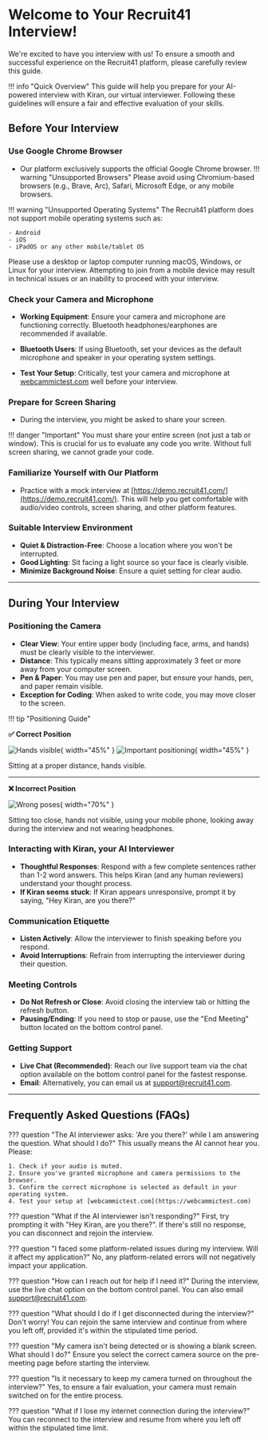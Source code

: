 # Welcome to Your Recruit41 Interview!

We're excited to have you interview with us! To ensure a smooth and successful experience on the Recruit41 platform, please carefully review this guide.

!!! info "Quick Overview"
    This guide will help you prepare for your AI-powered interview with Kiran, our virtual interviewer. Following these guidelines will ensure a fair and effective evaluation of your skills.

## Before Your Interview

### Use Google Chrome Browser
- Our platform exclusively supports the official Google Chrome browser.
!!! warning "Unsupported Browsers"
    Please avoid using Chromium-based browsers (e.g., Brave, Arc), Safari, Microsoft Edge, or any mobile browsers.

!!! warning "Unsupported Operating Systems"
    The Recruit41 platform does not support mobile operating systems such as:
    
    - Android
    - iOS
    - iPadOS or any other mobile/tablet OS
    
Please use a desktop or laptop computer running macOS, Windows, or Linux for your interview. Attempting to join from a mobile device may result in technical issues or an inability to proceed with your interview.


### Check your Camera and Microphone
- **Working Equipment**: Ensure your camera and microphone are functioning correctly. Bluetooth headphones/earphones are recommended if available.

- **Bluetooth Users**: If using Bluetooth, set your devices as the default microphone and speaker in your operating system settings.

- **Test Your Setup**: Critically, test your camera and microphone at [webcammictest.com](https://webcammictest.com) well before your interview.

### Prepare for Screen Sharing
- During the interview, you might be asked to share your screen.

!!! danger "Important"
    You must share your entire screen (not just a tab or window). This is crucial for us to evaluate any code you write. Without full screen sharing, we cannot grade your code.

### Familiarize Yourself with Our Platform
- Practice with a mock interview at [https://demo.recruit41.com/](https://demo.recruit41.com/). This will help you get comfortable with audio/video controls, screen sharing, and other platform features.

### Suitable Interview Environment
- **Quiet & Distraction-Free**: Choose a location where you won't be interrupted.
- **Good Lighting**: Sit facing a light source so your face is clearly visible.
- **Minimize Background Noise**: Ensure a quiet setting for clear audio.

---

## During Your Interview

### Positioning the Camera
- **Clear View**: Your entire upper body (including face, arms, and hands) must be clearly visible to the interviewer.
- **Distance**: This typically means sitting approximately 3 feet or more away from your computer screen.
- **Pen & Paper**: You may use pen and paper, but ensure your hands, pen, and paper remain visible.
- **Exception for Coding**: When asked to write code, you may move closer to the screen.

!!! tip "Positioning Guide"

**✅ Correct Position**

![Hands visible](../assets/images/hands_visible.png){ width="45%" }
![Important positioning](../assets/images/imppic.png){ width="45%" }

Sitting at a proper distance, hands visible.

---

**❌ Incorrect Position**

![Wrong poses](../assets/images/wrong_poses.png){ width="70%" }

Sitting too close, hands not visible, using your mobile phone, looking away during the interview and not wearing headphones.


### Interacting with Kiran, your AI Interviewer
- **Thoughtful Responses**: Respond with a few complete sentences rather than 1-2 word answers. This helps Kiran (and any human reviewers) understand your thought process.
- **If Kiran seems stuck**: If Kiran appears unresponsive, prompt it by saying, "Hey Kiran, are you there?"

### Communication Etiquette
- **Listen Actively**: Allow the interviewer to finish speaking before you respond.
- **Avoid Interruptions**: Refrain from interrupting the interviewer during their question.

### Meeting Controls
- **Do Not Refresh or Close**: Avoid closing the interview tab or hitting the refresh button.
- **Pausing/Ending**: If you need to stop or pause, use the "End Meeting" button located on the bottom control panel.

### Getting Support
- **Live Chat (Recommended)**: Reach our live support team via the chat option available on the bottom control panel for the fastest response.
- **Email**: Alternatively, you can email us at [support@recruit41.com](mailto:support@recruit41.com).

---

## Frequently Asked Questions (FAQs)

??? question "The AI interviewer asks: 'Are you there?' while I am answering the question. What should I do?"
    This usually means the AI cannot hear you. Please:
  
    1. Check if your audio is muted.
    2. Ensure you've granted microphone and camera permissions to the browser.
    3. Confirm the correct microphone is selected as default in your operating system.
    4. Test your setup at [webcammictest.com](https://webcammictest.com)

??? question "What if the AI interviewer isn't responding?"
    First, try prompting it with "Hey Kiran, are you there?". If there's still no response, you can disconnect and rejoin the interview.

??? question "I faced some platform-related issues during my interview. Will it affect my application?"
    No, any platform-related errors will not negatively impact your application.

??? question "How can I reach out for help if I need it?"
    During the interview, use the live chat option on the bottom control panel. You can also email [support@recruit41.com](mailto:support@recruit41.com).

??? question "What should I do if I get disconnected during the interview?"
    Don't worry! You can rejoin the same interview and continue from where you left off, provided it's within the stipulated time period.

??? question "My camera isn't being detected or is showing a blank screen. What should I do?"
    Ensure you select the correct camera source on the pre-meeting page before starting the interview.

??? question "Is it necessary to keep my camera turned on throughout the interview?"
    Yes, to ensure a fair evaluation, your camera must remain switched on for the entire process.

??? question "What if I lose my internet connection during the interview?"
    You can reconnect to the interview and resume from where you left off within the stipulated time limit.

